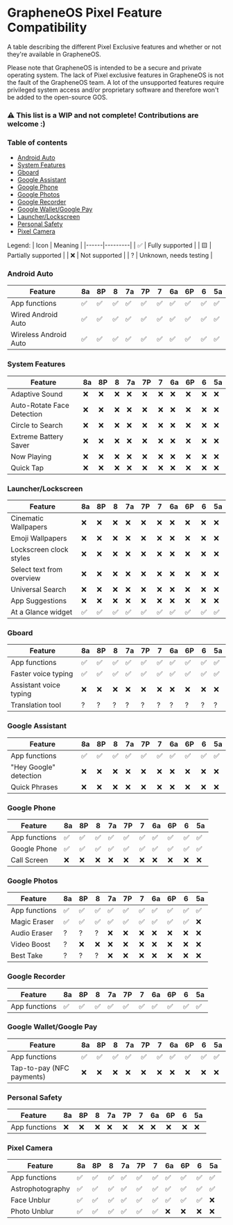 # GrapheneOS Pixel Feature Compatibility
A table describing the different Pixel Exclusive features and whether or not they're available in GrapheneOS.

Please note that GrapheneOS is intended to be a secure and private operating system. The lack of Pixel exclusive features in GrapheneOS is not the fault of the GrapheneOS team. A lot of the unsupported features require privileged system access and/or proprietary software and therefore won't be added to the open-source GOS.

### ⚠️ This list is a WIP and not complete! Contributions are welcome :)

### Table of contents
* [Android Auto](#android-auto)
* [System Features](#system-features)
* [Gboard](#gboard)
* [Google Assistant](#google-assistant)
* [Google Phone](#google-phone)
* [Google Photos](#google-photos)
* [Google Recorder](#google-recorder)
* [Google Wallet/Google Pay](#google-walletgoogle-pay)
* [Launcher/Lockscreen](#launcherlockscreen)
* [Personal Safety](#personal-safety)
* [Pixel Camera](#pixel-camera)

Legend: 
| Icon | Meaning |
|------|---------|
|   ✅   |    Fully supported     |
|   🟨   |     Partially supported    |
|   ❌   |      Not supported   |
|   ?     |      Unknown, needs testing   |

### Android Auto
| Feature | 8a | 8P | 8 | 7a | 7P | 7 | 6a | 6P | 6 | 5a |
|---------------------|----|-------|---|----|-------|---|----|-------|---|----|
|App functions|✅|✅|✅|✅|✅|✅|✅|✅|✅|✅|✅|
|Wired Android Auto   |✅|✅|✅|✅|✅|✅|✅|✅|✅|✅|
|Wireless Android Auto|✅|✅|✅|✅|✅|✅|✅|✅|✅|✅|

### System Features
| Feature | 8a | 8P | 8 | 7a | 7P | 7 | 6a | 6P | 6 | 5a |
|---------|----|-------|---|----|-------|---|----|-------|---|----|
|Adaptive Sound|❌|❌|❌|❌|❌|❌|❌|❌|❌|❌|❌|
|Auto-Rotate Face Detection|❌|❌|❌|❌|❌|❌|❌|❌|❌|❌|❌|
|Circle to Search|❌|❌|❌|❌|❌|❌|❌|❌|❌|❌|❌|
|Extreme Battery Saver|❌|❌|❌|❌|❌|❌|❌|❌|❌|❌|❌|
|Now Playing|❌|❌|❌|❌|❌|❌|❌|❌|❌|❌|❌|
|Quick Tap|❌|❌|❌|❌|❌|❌|❌|❌|❌|❌|❌|

### Launcher/Lockscreen
| Feature | 8a | 8P | 8 | 7a | 7P | 7 | 6a | 6P | 6 | 5a |
|---------|----|-------|---|----|-------|---|----|-------|---|----|
|Cinematic Wallpapers|❌|❌|❌|❌|❌|❌|❌|❌|❌|❌|❌|
|Emoji Wallpapers|❌|❌|❌|❌|❌|❌|❌|❌|❌|❌|❌|
|Lockscreen clock styles|❌|❌|❌|❌|❌|❌|❌|❌|❌|❌|❌|
|Select text from overview|❌|❌|❌|❌|❌|❌|❌|❌|❌|❌|❌|
|Universal Search|❌|❌|❌|❌|❌|❌|❌|❌|❌|❌|❌|
|App Suggestions|❌|❌|❌|❌|❌|❌|❌|❌|❌|❌|❌|
|At a Glance widget|✅|✅|✅|✅|✅|✅|✅|✅|✅|✅|✅|

### Gboard
| Feature | 8a | 8P | 8 | 7a | 7P | 7 | 6a | 6P | 6 | 5a |
|---------|----|-------|---|----|-------|---|----|-------|---|----|
|App functions|✅|✅|✅|✅|✅|✅|✅|✅|✅|✅|✅|
|Faster voice typing|✅|✅|✅|✅|✅|✅|✅|✅|✅|✅|?|
|Assistant voice typing|❌|❌|❌|❌|❌|❌|❌|❌|❌|❌|❌|
|Translation tool|?|?|?|?|?|?|?|?|?|?|?|

### Google Assistant
| Feature | 8a | 8P | 8 | 7a | 7P | 7 | 6a | 6P | 6 | 5a |
|---------|----|-------|---|----|-------|---|----|-------|---|----|
|App functions|✅|✅|✅|✅|✅|✅|✅|✅|✅|✅|✅|
|"Hey Google" detection|❌|❌|❌|❌|❌|❌|❌|❌|❌|❌|❌|
|Quick Phrases|❌|❌|❌|❌|❌|❌|❌|❌|❌|❌|❌|

### Google Phone
| Feature | 8a | 8P | 8 | 7a | 7P | 7 | 6a | 6P | 6 | 5a |
|---------|----|-------|---|----|-------|---|----|-------|---|----|
|App functions|✅|✅|✅|✅|✅|✅|✅|✅|✅|✅|✅|
|Google Phone|✅|✅|✅|✅|✅|✅|✅|✅|✅|✅|✅|
|Call Screen|❌|❌|❌|❌|❌|❌|❌|❌|❌|❌|❌|

### Google Photos
| Feature | 8a | 8P | 8 | 7a | 7P | 7 | 6a | 6P | 6 | 5a |
|---------|----|-------|---|----|-------|---|----|-------|---|----|
|App functions|✅|✅|✅|✅|✅|✅|✅|✅|✅|✅|✅|
|Magic Eraser|✅|✅|✅|✅|✅|✅|✅|✅|✅|❌|
|Audio Eraser|?|?|?|❌|❌|❌|❌|❌|❌|❌|
|Video Boost|?|❌|❌|❌|❌|❌|❌|❌|❌|❌|
|Best Take|?|?|?|❌|❌|❌|❌|❌|❌|❌|

### Google Recorder
| Feature | 8a | 8P | 8 | 7a | 7P | 7 | 6a | 6P | 6 | 5a |
|---------|----|-------|---|----|-------|---|----|-------|---|----|
|App functions|✅|✅|✅|✅|✅|✅|✅|✅|✅|✅|✅|

### Google Wallet/Google Pay
| Feature | 8a | 8P | 8 | 7a | 7P | 7 | 6a | 6P | 6 | 5a |
|---------|----|-------|---|----|-------|---|----|-------|---|----|
|App functions|✅|✅|✅|✅|✅|✅|✅|✅|✅|✅|✅|
|Tap-to-pay (NFC payments)|❌|❌|❌|❌|❌|❌|❌|❌|❌|❌|❌|

### Personal Safety
| Feature | 8a | 8P | 8 | 7a | 7P | 7 | 6a | 6P | 6 | 5a |
|---------|----|-------|---|----|-------|---|----|-------|---|----|
|App functions|❌|❌|❌|❌|❌|❌|❌|❌|❌|❌|❌|


### Pixel Camera
| Feature | 8a | 8P | 8 | 7a | 7P | 7 | 6a | 6P | 6 | 5a |
|---------|----|-------|---|----|-------|---|----|-------|---|----|
|App functions|✅|✅|✅|✅|✅|✅|✅|✅|✅|✅|✅|
|Astrophotography|✅|✅|✅|✅|✅|✅|✅|✅|✅|✅|✅|
|Face Unblur|✅|✅|✅|✅|✅|✅|✅|✅|✅|❌|
|Photo Unblur|✅|✅|✅|✅|✅|✅|❌|❌|❌|❌|
